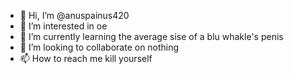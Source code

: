 - 👋 Hi, I’m @anuspainus420
- 👀 I’m interested in oe
- 🌱 I’m currently learning the average sise of a blu whakle's penis
- 💞️ I’m looking to collaborate on nothing
- 📫 How to reach me kill yourself

<!---
anuspainus420/anuspainus420 is a ✨ special ✨ repository because its `README.md` (this file) appears on your GitHub profile.
You can click the Preview link to take a look at your changes.
--->

